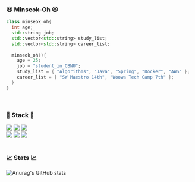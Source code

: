### 😃 Minseok-Oh 😃
```cpp
class minseok_oh{
  int age;
  std::string job;
  std::vector<std::string> study_list;
  std::vector<std::string> career_list;
  
  minseok_oh(){
    age = 25;
    job = "student_in_CBNU";
    study_list = { "Algorithms", "Java", "Spring", "Docker", "AWS" };
    career_list = { "SW Maestro 14th", "Woowa Tech Camp 7th" };
  }
}
```

</br>

### 📕 Stack 📘
<img src="https://img.shields.io/badge/C++-00599C?style=flat-square&logo=cplusplus&logoColor=white"/> <img src="https://img.shields.io/badge/Python-3776AB?style=flat-square&logo=python&logoColor=white"/> <img src="https://img.shields.io/badge/Java-007396?style=flat&logo=Java&logoColor=white" />
</br>
<img src="https://img.shields.io/badge/-Linux-grey?logo=linux&logoColor=white"/> <img src="https://img.shields.io/badge/Docker-2496ED?style=flat-square&logo=Docker&logoColor=white"/> <img src="https://img.shields.io/badge/Amazon AWS-232F3E?style=flat-square&logo=amazonaws&logoColor=white"/>
</br>
</br>

### 📈 Stats 📈
![Anurag's GitHub stats](https://github-readme-stats.vercel.app/api?username=minseok-oh&show_icons=true&theme=cobalt)
